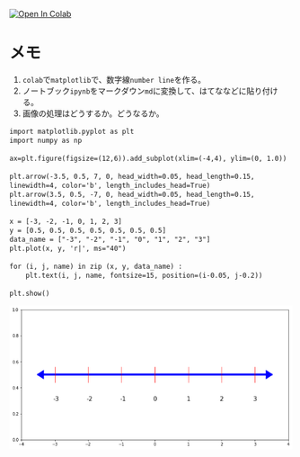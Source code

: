 <a href="https://colab.research.google.com/github/kalz2q/mycolabnotebooks/blob/master/numberline.ipynb" target="_parent"><img src="https://colab.research.google.com/assets/colab-badge.svg" alt="Open In Colab"/></a>

# メモ

1. `colab`で`matplotlib`で、数字線`number line`を作る。
1. ノートブック`ipynb`をマークダウン`md`に変換して、はてななどに貼り付ける。
1. 画像の処理はどうするか。どうなるか。




```
import matplotlib.pyplot as plt
import numpy as np

ax=plt.figure(figsize=(12,6)).add_subplot(xlim=(-4,4), ylim=(0, 1.0))

plt.arrow(-3.5, 0.5, 7, 0, head_width=0.05, head_length=0.15, linewidth=4, color='b', length_includes_head=True)
plt.arrow(3.5, 0.5, -7, 0, head_width=0.05, head_length=0.15, linewidth=4, color='b', length_includes_head=True)

x = [-3, -2, -1, 0, 1, 2, 3]
y = [0.5, 0.5, 0.5, 0.5, 0.5, 0.5, 0.5]
data_name = ["-3", "-2", "-1", "0", "1", "2", "3"]
plt.plot(x, y, 'r|', ms="40")

for (i, j, name) in zip (x, y, data_name) :
    plt.text(i, j, name, fontsize=15, position=(i-0.05, j-0.2))

plt.show()
```


![png](numberline_files/numberline_2_0.png)

